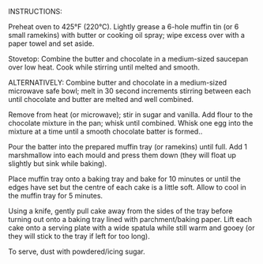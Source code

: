 INSTRUCTIONS:

Preheat oven to 425°F (220°C). Lightly grease a 6-hole muffin tin (or 6 small ramekins) with butter or cooking oil spray; wipe excess over with a paper towel and set aside.



Stovetop:
Combine the butter and chocolate in a medium-sized saucepan over low heat. Cook while stirring until melted and smooth.


ALTERNATIVELY: Combine butter and chocolate in a medium-sized microwave safe bowl; melt in 30 second increments stirring between each until chocolate and butter are melted and well combined.

Remove from heat (or microwave); stir in sugar and vanilla.
Add flour to the chocolate mixture in the pan; whisk until combined. Whisk one egg into the mixture at a time until a smooth chocolate batter is formed..

Pour the batter into the prepared muffin tray (or ramekins) until full. Add 1 marshmallow into each mould and press them down (they will float up slightly but sink while baking).

Place muffin tray onto a baking tray and bake for 10 minutes or until the edges have set but the centre of each cake is a little soft. Allow to cool in the muffin tray for 5 minutes. 

Using a knife, gently pull cake away from the sides of the tray before turning out onto a baking tray lined with parchment/baking paper. Lift each cake onto a serving plate with a wide spatula while still warm and gooey (or they will stick to the tray if left for too long).

To serve, dust with powdered/icing sugar.